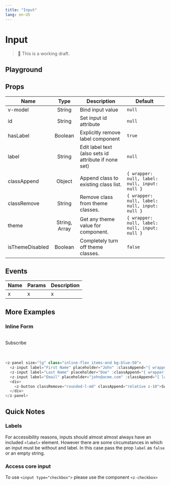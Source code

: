 ```yaml
---
title: "Input"
lang: en-US
---
```


# Input

> 🚨 This is a working draft.

## Playground

<z-input-playground />

## Props

| Name            |     Type      | Description                                          | Default                                       |
| --------------- | :-----------: | ---------------------------------------------------- | --------------------------------------------- |
| v-model         |    String     | Bind input value                                     | `null`                                        |
| id              |    String     | Set input id attribute                               | `null`                                        |
| hasLabel        |    Boolean    | Explicitly remove label component                    | `true`                                        |
| label           |    String     | Edit label text (also sets id attribute if none set) | `null`                                        |
| classAppend     |    Object     | Append class to existing class list.                 | `{ wrapper: null, label: null, input: null }` |
| classRemove     |    String     | Remove class from theme classes.                     | `{ wrapper: null, label: null, input: null }` |
| theme           | String, Array | Get any theme value for component.                   | `{ wrapper: null, label: null, input: null }` |
| isThemeDisabled |    Boolean    | Completely turn off theme classes.                   | `false`                                       |

## Events

| Name | Params | Description |
| ---- | ------ | ----------- |
| x    | x      | x           |

## More Examples

### Inline Form

<z-input size="rounded.sm" variant="rounded" placeholder="Search" />

<br/>

<z-panel size="lg" class="inline-flex items-end bg-blue-50">
  <z-input size="lg" label="First Name" placeholder="John" :classAppend="{ wrapper: '-mr-1', label: 'text-blue-700' }" :classRemove="{ input: 'rounded-r' }" />
  <z-input size="lg" label="Last Name" placeholder="Doe" :classAppend="{ wrapper: '-mr-1', label: 'text-blue-700' }" :classRemove="{ input: 'rounded-l rounded-r' }" />
  <z-input size="lg" label="Email" placeholder="john@acme.com" :classAppend="{ label: 'text-blue-700' }" :classRemove="{ input: 'rounded-l rounded-r' }" />
  <div>
    <z-button size="lg" classRemove="rounded-l-md" classAppend="relative z-10">Subscribe</z-button>
  </div>
</z-panel>
<br/>
<br/>

```js
<z-panel size="lg" class="inline-flex items-end bg-blue-50">
  <z-input label="First Name" placeholder="John" :classAppend="{ wrapper: '-mr-1', label: 'text-blue-700' }" :classRemove="{ input: 'rounded-r' }" />
  <z-input label="Last Name" placeholder="Doe" :classAppend="{ wrapper: '-mr-1', label: 'text-blue-700' }" :classRemove="{ input: 'rounded-l rounded-r' }" />
  <z-input label="Email" placeholder="john@acme.com" :classAppend="{ label: 'text-blue-700' }" :classRemove="{ input: 'rounded-l rounded-r' }" />
  <div>
    <z-button classRemove="rounded-l-md" classAppend="relative z-10">Subscribe</z-button>
  </div>
</z-panel>
```

## Quick Notes

### Labels

For accessibility reasons, inputs should almost almost always have an included `<label>` element. However there are some circumstances in which an input must be without and label. In this case pass the prop `label` as `false` or an empty string.

### Access core input

To use `<input type="checkbox">` please use the component `<z-checkbox>`
